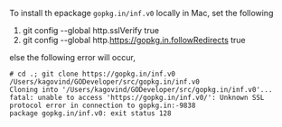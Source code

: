 To install th epackage `gopkg.in/inf.v0` locally in Mac, set the following

1. git config --global http.sslVerify true
1. git config --global http.https://gopkg.in.followRedirects true

else the following error will occur,

```
# cd .; git clone https://gopkg.in/inf.v0 /Users/kagovind/GODeveloper/src/gopkg.in/inf.v0
Cloning into '/Users/kagovind/GODeveloper/src/gopkg.in/inf.v0'...
fatal: unable to access 'https://gopkg.in/inf.v0/': Unknown SSL protocol error in connection to gopkg.in:-9838
package gopkg.in/inf.v0: exit status 128
```
